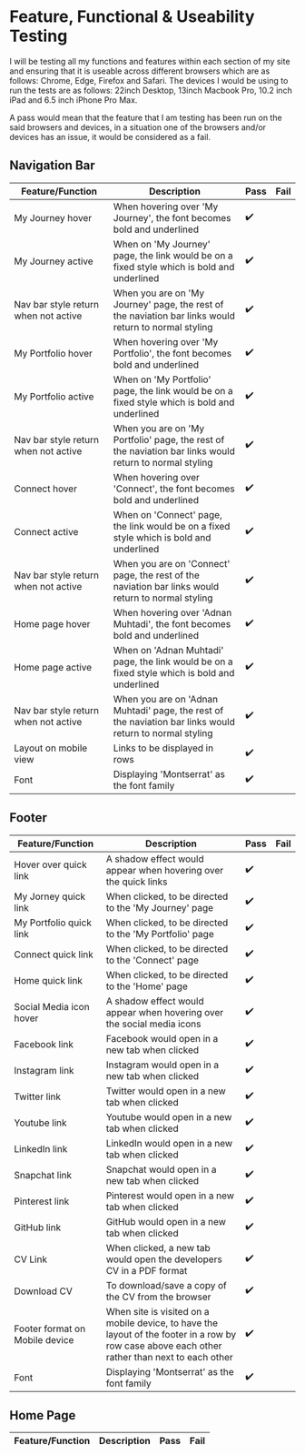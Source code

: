 # Feature, Functional & Useability Testing

I will be testing all my functions and features within each section of my site and ensuring that it is useable across different browsers which are as follows: Chrome, Edge, Firefox and Safari. The devices I would be using to run the tests are as follows: 22inch Desktop, 13inch Macbook Pro, 10.2 inch iPad and 6.5 inch iPhone Pro Max.

A pass would mean that the feature that I am testing has been run on the said browsers and devices, in a situation one of the browsers and/or devices has an issue, it would be considered as a fail.

## Navigation Bar

Feature/Function | Description | Pass | Fail
------------ | ------------- | ------------- | -------------
My Journey hover | When hovering over 'My Journey', the font becomes bold and underlined | :heavy_check_mark: |
My Journey active | When on 'My Journey' page, the link would be on a fixed style which is bold and underlined | :heavy_check_mark: |
Nav bar style return when not active | When you are on 'My Journey' page, the rest of the naviation bar links would return to normal styling  | :heavy_check_mark: |
My Portfolio hover | When hovering over 'My Portfolio', the font becomes bold and underlined | :heavy_check_mark: |
My Portfolio active | When on 'My Portfolio' page, the link would be on a fixed style which is bold and underlined | :heavy_check_mark: |
Nav bar style return when not active |  When you are on 'My Portfolio' page, the rest of the naviation bar links would return to normal styling  | :heavy_check_mark: |
Connect hover | When hovering over 'Connect', the font becomes bold and underlined | :heavy_check_mark: |
Connect active | When on 'Connect' page, the link would be on a fixed style which is bold and underlined | :heavy_check_mark: |
Nav bar style return when not active |  When you are on 'Connect' page, the rest of the naviation bar links would return to normal styling  | :heavy_check_mark: |
Home page hover | When hovering over 'Adnan Muhtadi', the font becomes bold and underlined | :heavy_check_mark: |
Home page active | When on 'Adnan Muhtadi' page, the link would be on a fixed style which is bold and underlined | :heavy_check_mark: |
Nav bar style return when not active |  When you are on 'Adnan Muhtadi' page, the rest of the naviation bar links would return to normal styling  | :heavy_check_mark: |
Layout on mobile view | Links to be displayed in rows | :heavy_check_mark: |
Font | Displaying 'Montserrat' as the font family | :heavy_check_mark: |

## Footer

Feature/Function | Description | Pass | Fail
------------ | ------------- | ------------- | -------------
Hover over quick link | A shadow effect would appear when hovering over the quick links | :heavy_check_mark: |
My Jorney quick link | When clicked, to be directed to the 'My Journey' page | :heavy_check_mark: |
My Portfolio quick link | When clicked, to be directed to the 'My Portfolio' page | :heavy_check_mark: |
Connect quick link | When clicked, to be directed to the 'Connect' page | :heavy_check_mark: |
Home quick link | When clicked, to be directed to the 'Home' page | :heavy_check_mark: |
Social Media icon hover | A shadow effect would appear when hovering over the social media icons | :heavy_check_mark: |
Facebook link | Facebook would open in a new tab when clicked | :heavy_check_mark: |
Instagram link | Instagram would open in a new tab when clicked | :heavy_check_mark: |
Twitter link | Twitter would open in a new tab when clicked | :heavy_check_mark: |
Youtube link | Youtube would open in a new tab when clicked | :heavy_check_mark: |
LinkedIn link | LinkedIn would open in a new tab when clicked | :heavy_check_mark: |
Snapchat link | Snapchat would open in a new tab when clicked | :heavy_check_mark: |
Pinterest link | Pinterest would open in a new tab when clicked | :heavy_check_mark: |
GitHub link | GitHub would open in a new tab when clicked | :heavy_check_mark: |
CV Link  | When clicked, a new tab would open the developers CV in a PDF format | :heavy_check_mark: |
Download CV | To download/save a copy of the CV from the browser | :heavy_check_mark: |
Footer format on Mobile device | When site is visited on a mobile device, to have the layout of the footer in a row by row case above each other rather than next to each other | :heavy_check_mark: |
Font | Displaying 'Montserrat' as the font family | :heavy_check_mark: |

## Home Page

Feature/Function | Description | Pass | Fail
------------ | ------------- | ------------- | -------------
